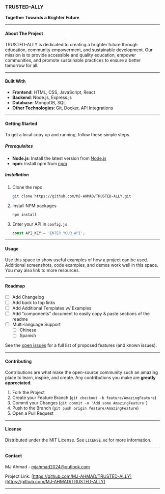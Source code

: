 ### TRUSTED-ALLY

**Together Towards a Brighter Future**

---

#### About The Project

TRUSTED-ALLY is dedicated to creating a brighter future through education, community empowerment, and sustainable development. Our mission is to provide accessible and quality education, empower communities, and promote sustainable practices to ensure a better tomorrow for all.

---

#### Built With

- **Frontend**: HTML, CSS, JavaScript, React
- **Backend**: Node.js, Express.js
- **Database**: MongoDB, SQL
- **Other Technologies**: Git, Docker, API Integrations

---

#### Getting Started

To get a local copy up and running, follow these simple steps.

##### Prerequisites

- **Node.js**: Install the latest version from [Node.js](https://nodejs.org/)
- **npm**: Install npm from [npm](https://www.npmjs.com/)

##### Installation

1. Clone the repo
   ```sh
   git clone https://github.com/MJ-AHMAD/TRUSTED-ALLY.git
   ```
2. Install NPM packages
   ```sh
   npm install
   ```
3. Enter your API in `config.js`
   ```js
   const API_KEY = 'ENTER YOUR API';
   ```

---

#### Usage

Use this space to show useful examples of how a project can be used. Additional screenshots, code examples, and demos work well in this space. You may also link to more resources.

---

#### Roadmap

- [ ] Add Changelog
- [ ] Add back to top links
- [ ] Add Additional Templates w/ Examples
- [ ] Add "components" document to easily copy & paste sections of the readme
- [ ] Multi-language Support
  - [ ] Chinese
  - [ ] Spanish

See the [open issues](https://github.com/MJ-AHMAD/TRUSTED-ALLY/issues) for a full list of proposed features (and known issues).

---

#### Contributing

Contributions are what make the open-source community such an amazing place to learn, inspire, and create. Any contributions you make are **greatly appreciated**.

1. Fork the Project
2. Create your Feature Branch (`git checkout -b feature/AmazingFeature`)
3. Commit your Changes (`git commit -m 'Add some AmazingFeature'`)
4. Push to the Branch (`git push origin feature/AmazingFeature`)
5. Open a Pull Request

---

#### License

Distributed under the MIT License. See `LICENSE.md` for more information.

---

#### Contact

MJ Ahmad - [mjahmad2024@outlook.com](mailto:mjahmad2024@outlook.com)

Project Link: [https://github.com/MJ-AHMAD/TRUSTED-ALLY](https://github.com/MJ-AHMAD/TRUSTED-ALLY)

---
